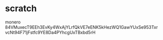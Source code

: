 # scratch

monero 84VMuxecT9EEh3EvKy4WxAjYLrfQkVE7eENK5kHezWQ1GawYUxSe953TxrvcNt94F71jFstfc9YE8Da4PYhcgUxTBxbd5rH

